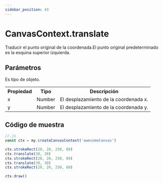 ```yaml
---
sidebar_position: 43
---
```


# CanvasContext.translate

Traducir el punto original de la coordenada.El punto original predeterminado es la esquina superior izquierda.

## Parámetros

Es tipo de objeto.

<table>
    <tr>
        <th>Propiedad</th>
        <th>Tipo</th>
        <th>Descripción</th>
    </tr>
    <tr>
        <td>x</td>
        <td>Number</td>
        <td>El desplazamiento de la coordenada x.</td>
     </tr>
     <tr>
        <td>y</td>
        <td>Number</td>
        <td>El desplazamiento de la coordenada y.</td>
     </tr>
</table>

## Código de muestra

```js
//.js
const ctx = my.createCanvasContext('awesomeCanvas')

ctx.strokeRect(20, 20, 250, 80)
ctx.translate(30, 30)
ctx.strokeRect(20, 20, 250, 80)
ctx.translate(30, 30)
ctx.strokeRect(20, 20, 250, 80)

ctx.draw()
```

